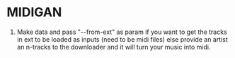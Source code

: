 # MIDIGAN

1. Make data and pass "--from-ext" as param if you want to get the tracks in ext to be loaded as inputs (need to be midi files)
    else provide an artist an n-tracks to the downloader and it will turn your music into midi.
